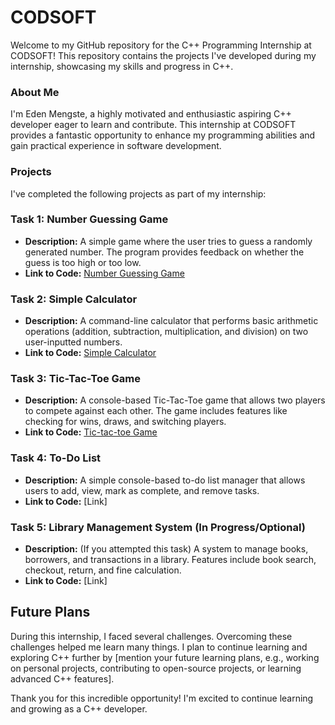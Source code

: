 # CODSOFT

Welcome to my GitHub repository for the C++ Programming Internship at CODSOFT! This repository contains the projects I've developed during my internship, showcasing my skills and progress in C++.

### About Me

I'm Eden Mengste, a highly motivated and enthusiastic aspiring C++ developer eager to learn and contribute. This internship at CODSOFT provides a fantastic opportunity to enhance my programming abilities and gain practical experience in software development.

### Projects

I've completed the following projects as part of my internship:

### Task 1: Number Guessing Game

*   **Description:** A simple game where the user tries to guess a randomly generated number. The program provides feedback on whether the guess is too high or too low.
*   **Link to Code:** [Number Guessing Game](https://github.com/edenmengste/CODSOFT/blob/main/Task_1(number_guessing_game).cpp)

### Task 2: Simple Calculator

*   **Description:** A command-line calculator that performs basic arithmetic operations (addition, subtraction, multiplication, and division) on two user-inputted numbers.
*   **Link to Code:** [Simple Calculator]()

### Task 3: Tic-Tac-Toe Game

*   **Description:** A console-based Tic-Tac-Toe game that allows two players to compete against each other. The game includes features like checking for wins, draws, and switching players.
*   **Link to Code:** [Tic-tac-toe Game](https://github.com/edenmengste/CODSOFT/blob/main/task_3(tic_tac_toe).cpp)

### Task 4: To-Do List

*   **Description:** A simple console-based to-do list manager that allows users to add, view, mark as complete, and remove tasks.
*   **Link to Code:** [Link]

### Task 5: Library Management System (In Progress/Optional)

*   **Description:** (If you attempted this task) A system to manage books, borrowers, and transactions in a library. Features include book search, checkout, return, and fine calculation.
*   **Link to Code:** [Link]

## Future Plans

During this internship, I faced several challenges. Overcoming these challenges helped me learn many things. I plan to continue learning and exploring C++ further by [mention your future learning plans, e.g., working on personal projects, contributing to open-source projects, or learning advanced C++ features].


Thank you for this incredible opportunity! I'm excited to continue learning and growing as a C++ developer.
